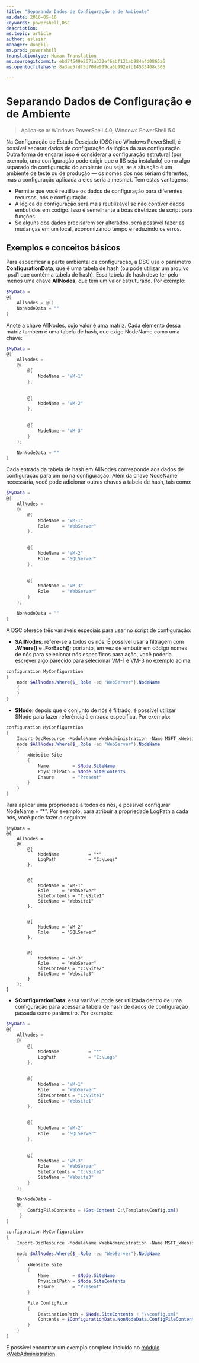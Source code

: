 ```yaml
---
title: "Separando Dados de Configuração e de Ambiente"
ms.date: 2016-05-16
keywords: powershell,DSC
description: 
ms.topic: article
author: eslesar
manager: dongill
ms.prod: powershell
translationtype: Human Translation
ms.sourcegitcommit: ebd74549e2671a332ef6abf131ab984a4d0865a6
ms.openlocfilehash: 8a3ae5fdf5d70de999ca6b992efb14533408c305

---
```


# Separando Dados de Configuração e de Ambiente

>Aplica-se a: Windows PowerShell 4.0, Windows PowerShell 5.0

Na Configuração de Estado Desejado (DSC) do Windows PowerShell, é possível separar dados de configuração da lógica da sua configuração. Outra forma de encarar isso é considerar a configuração estrutural (por exemplo, uma configuração pode exigir que o IIS seja instalado) como algo separado da configuração do ambiente (ou seja, se a situação é um ambiente de teste ou de produção — os nomes dos nós seriam diferentes, mas a configuração aplicada a eles seria a mesma). Tem estas vantagens:

* Permite que você reutilize os dados de configuração para diferentes recursos, nós e configuração.
* A lógica de configuração será mais reutilizável se não contiver dados embutidos em código. Isso é semelhante a boas diretrizes de script para funções.
* Se alguns dos dados precisarem ser alterados, será possível fazer as mudanças em um local, economizando tempo e reduzindo os erros.

## Exemplos e conceitos básicos

Para especificar a parte ambiental da configuração, a DSC usa o parâmetro **ConfigurationData**, que é uma tabela de hash (ou pode utilizar um arquivo .psd1 que contém a tabela de hash). Essa tabela de hash deve ter pelo menos uma chave **AllNodes**, que tem um valor estruturado. Por exemplo:

```powershell
$MyData = 
@{
    AllNodes = @()
    NonNodeData = ""   
}
```

Anote a chave AllNodes, cujo valor é uma matriz. Cada elemento dessa matriz também é uma tabela de hash, que exige NodeName como uma chave:

```powershell
$MyData = 
@{
    AllNodes = 
    @(
        @{
            NodeName = "VM-1"
        },

 
        @{
            NodeName = "VM-2"
        },

 
        @{
            NodeName = "VM-3"
        }
    );

    NonNodeData = ""   
}
```

Cada entrada da tabela de hash em AllNodes corresponde aos dados de configuração para um nó na configuração. Além da chave NodeName necessária, você pode adicionar outras chaves à tabela de hash, tais como:

```powershell
$MyData = 
@{
    AllNodes = 
    @(
        @{
            NodeName = "VM-1"
            Role     = "WebServer"
        },

 
        @{
            NodeName = "VM-2"
            Role     = "SQLServer"
        },

 
        @{
            NodeName = "VM-3"
            Role     = "WebServer"
        }
    );

    NonNodeData = ""   
}
```

A DSC oferece três variáveis especiais para usar no script de configuração:

* **$AllNodes**: refere-se a todos os nós. É possível usar a filtragem com **.Where()** e **.ForEach()**; portanto, em vez de embutir em código nomes de nós para selecionar nós específicos para ação, você poderia escrever algo parecido para selecionar VM-1 e VM-3 no exemplo acima:

```powershell
configuration MyConfiguration
{
    node $AllNodes.Where{$_.Role -eq "WebServer"}.NodeName
    {
    }
}
```

* **$Node**: depois que o conjunto de nós é filtrado, é possível utilizar $Node para fazer referência à entrada específica. Por exemplo:

```powershell
configuration MyConfiguration
{
    Import-DscResource -ModuleName xWebAdministration -Name MSFT_xWebsite
    node $AllNodes.Where{$_.Role -eq "WebServer"}.NodeName
    {
        xWebsite Site
        {
            Name         = $Node.SiteName
            PhysicalPath = $Node.SiteContents
            Ensure       = "Present"
        }
    }
}
```

Para aplicar uma propriedade a todos os nós, é possível configurar NodeName = “*”. Por exemplo, para atribuir a propriedade LogPath a cada nós, você pode fazer o seguinte:

```
$MyData = 
@{
    AllNodes = 
    @(
        @{
            NodeName           = "*"
            LogPath            = "C:\Logs"
        },

 
        @{
            NodeName = "VM-1"
            Role     = "WebServer"
            SiteContents = "C:\Site1"
            SiteName = "Website1"
        },

 
        @{
            NodeName = "VM-2"
            Role     = "SQLServer"
        },

 
        @{
            NodeName = "VM-3"
            Role     = "WebServer"
            SiteContents = "C:\Site2"
            SiteName = "Website3"
        }
    );
}
```

* **$ConfigurationData**: essa variável pode ser utilizada dentro de uma configuração para acessar a tabela de hash de dados de configuração passada como parâmetro. Por exemplo:

```powershell
$MyData = 
@{
    AllNodes = 
    @(
        @{
            NodeName           = "*"
            LogPath            = "C:\Logs"
        },

 
        @{
            NodeName = "VM-1"
            Role     = "WebServer"
            SiteContents = "C:\Site1"
            SiteName = "Website1"
        },

 
        @{
            NodeName = "VM-2"
            Role     = "SQLServer"
        },
 

        @{
            NodeName = "VM-3"
            Role     = "WebServer"
            SiteContents = "C:\Site2"
            SiteName = "Website3"
        }
    );

    NonNodeData = 
    @{
        ConfigFileContents = (Get-Content C:\Template\Config.xml)
     }   
} 

configuration MyConfiguration
{
    Import-DscResource -ModuleName xWebAdministration -Name MSFT_xWebsite

    node $AllNodes.Where{$_.Role -eq "WebServer"}.NodeName
    {
        xWebsite Site
        {
            Name         = $Node.SiteName
            PhysicalPath = $Node.SiteContents
            Ensure       = "Present"
        }

        File ConfigFile
        {
            DestinationPath = $Node.SiteContents + "\\config.xml"
            Contents = $ConfigurationData.NonNodeData.ConfigFileContents
        }
    }
}
```

É possível encontrar um exemplo completo incluído no [módulo xWebAdministration](https://powershellgallery.com/packages/xWebAdministration).




<!--HONumber=Aug16_HO3-->


